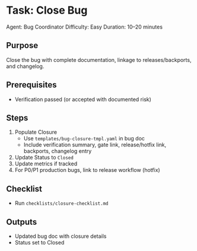 # Task: Close Bug

Agent: Bug Coordinator
Difficulty: Easy
Duration: 10–20 minutes

## Purpose
Close the bug with complete documentation, linkage to releases/backports, and changelog.

## Prerequisites
- Verification passed (or accepted with documented risk)

## Steps
1) Populate Closure
   - Use `templates/bug-closure-tmpl.yaml` in bug doc
   - Include verification summary, gate link, release/hotfix link, backports, changelog entry
2) Update Status to `Closed`
3) Update metrics if tracked
4) For P0/P1 production bugs, link to release workflow (hotfix)

## Checklist
- Run `checklists/closure-checklist.md`

## Outputs
- Updated bug doc with closure details
- Status set to Closed

